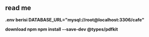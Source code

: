 ## **read me** ##
**.env berisi DATABASE_URL="mysql://root@localhost:3306/cafe"**

**download npm npm install --save-dev @types/pdfkit**
